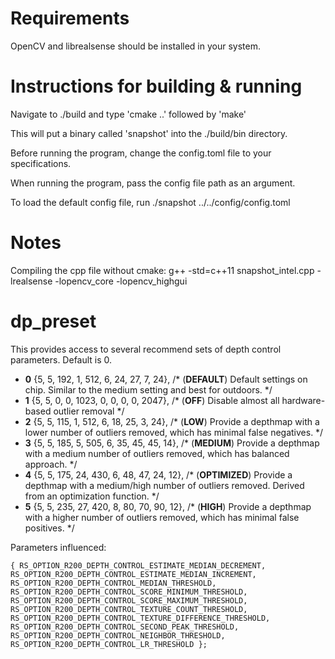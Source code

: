 # Requirements

OpenCV and librealsense should be installed in your system.

# Instructions for building & running

Navigate to ./build and type 'cmake ..' followed by 'make'

This will put a binary called 'snapshot' into the ./build/bin directory.

Before running the program, change the config.toml file to your specifications.

When running the program, pass the config file path as an argument.

To load the default config file, run ./snapshot ../../config/config.toml

# Notes

Compiling the cpp file without cmake: g++ -std=c++11 snapshot_intel.cpp -lrealsense -lopencv_core -lopencv_highgui

# dp_preset

This provides access to several recommend sets of depth control parameters. Default is 0.

* __0__ {5, 5, 192,  1,  512, 6, 24, 27,  7,   24}, /* (__DEFAULT__)   Default settings on chip. Similar to the medium setting and best for outdoors. */
* __1__ {5, 5,   0,  0, 1023, 0,  0,  0,  0, 2047}, /* (__OFF__)       Disable almost all hardware-based outlier removal */
* __2__ {5, 5, 115,  1,  512, 6, 18, 25,  3,   24}, /* (__LOW__)       Provide a depthmap with a lower number of outliers removed, which has minimal false negatives. */
* __3__ {5, 5, 185,  5,  505, 6, 35, 45, 45,   14}, /* (__MEDIUM__)    Provide a depthmap with a medium number of outliers removed, which has balanced approach. */
* __4__ {5, 5, 175, 24,  430, 6, 48, 47, 24,   12}, /* (__OPTIMIZED__) Provide a depthmap with a medium/high number of outliers removed. Derived from an optimization function. */
* __5__ {5, 5, 235, 27,  420, 8, 80, 70, 90,   12}, /* (__HIGH__)      Provide a depthmap with a higher number of outliers removed, which has minimal false positives. */

Parameters influenced:

`
{
        RS_OPTION_R200_DEPTH_CONTROL_ESTIMATE_MEDIAN_DECREMENT,
        RS_OPTION_R200_DEPTH_CONTROL_ESTIMATE_MEDIAN_INCREMENT,
        RS_OPTION_R200_DEPTH_CONTROL_MEDIAN_THRESHOLD,
        RS_OPTION_R200_DEPTH_CONTROL_SCORE_MINIMUM_THRESHOLD,
        RS_OPTION_R200_DEPTH_CONTROL_SCORE_MAXIMUM_THRESHOLD,
        RS_OPTION_R200_DEPTH_CONTROL_TEXTURE_COUNT_THRESHOLD, 
        RS_OPTION_R200_DEPTH_CONTROL_TEXTURE_DIFFERENCE_THRESHOLD,
        RS_OPTION_R200_DEPTH_CONTROL_SECOND_PEAK_THRESHOLD,
        RS_OPTION_R200_DEPTH_CONTROL_NEIGHBOR_THRESHOLD,
        RS_OPTION_R200_DEPTH_CONTROL_LR_THRESHOLD
    };
`

